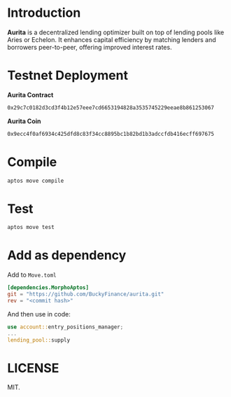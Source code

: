# Introduction

**Aurita** is a decentralized lending optimizer built on top of lending pools like Aries or Echelon. It enhances capital efficiency by matching lenders and borrowers peer-to-peer, offering improved interest rates.

# Testnet Deployment
**Aurita Contract**
```bash
0x29c7c0182d3cd3f4b12e57eee7cd6653194828a3535745229eeae8b861253067
```

**Aurita Coin**
```bash
0x9ecc4f0af6934c425dfd8c83f34cc8895bc1b82bd1b3adccfdb416ecff697675
```

# Compile

```bash
aptos move compile
```

# Test

```bash
aptos move test
```

# Add as dependency

Add to `Move.toml`

```toml
[dependencies.MorphoAptos]
git = "https://github.com/BuckyFinance/aurita.git"
rev = "<commit hash>"
```
And then use in code:

```rust
use account::entry_positions_manager;
...
lending_pool::supply
```

# LICENSE
MIT.
